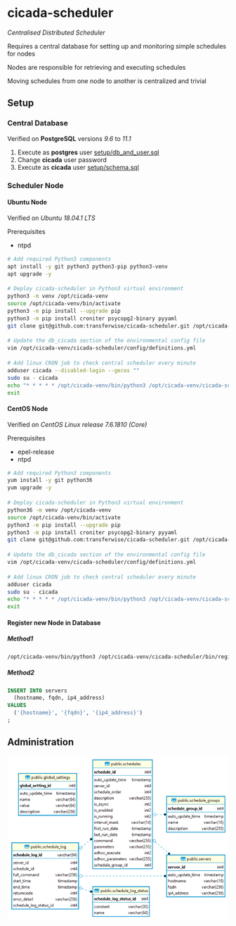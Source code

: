# cicada-scheduler
*Centralised Distributed Scheduler*

Requires a central database for setting up and monitoring simple schedules for nodes

Nodes are responsible for retrieving and executing schedules

Moving schedules from one node to another is centralized and trivial

## Setup

### Central Database

Verified on **PostgreSQL** versions *9.6* to *11.1*

1. Execute as **postgres** user [setup/db_and_user.sql](setup/db_and_user.sql)
2. Change **cicada** user password
3. Execute as **cicada** user [setup/schema.sql](setup/schema.sql)



### Scheduler Node

#### Ubuntu Node

Verified on *Ubuntu 18.04.1 LTS*

Prerequisites

- ntpd

```bash
# Add required Python3 components
apt install -y git python3 python3-pip python3-venv
apt upgrade -y

# Deploy cicada-scheduler in Python3 virtual environment
python3 -m venv /opt/cicada-venv
source /opt/cicada-venv/bin/activate
python3 -m pip install --upgrade pip
python3 -m pip install croniter psycopg2-binary pyyaml
git clone git@github.com:transferwise/cicada-scheduler.git /opt/cicada-venv/cicada-scheduler

# Update the db_cicada section of the environmental config file
vim /opt/cicada-venv/cicada-scheduler/config/definitions.yml

# Add linux CRON job to check central scheduler every minute
adduser cicada --disabled-login --gecos ""
sudo su - cicada
echo "* * * * * /opt/cicada-venv/bin/python3 /opt/cicada-venv/cicada-scheduler/bin/findSchedules.py" | crontab
exit
```



#### CentOS Node

Verified on *CentOS Linux release 7.6.1810 (Core)*

Prerequisites

* epel-release
* ntpd

```bash
# Add required Python3 components
yum install -y git python36
yum upgrade -y

# Deploy cicada-scheduler in Python3 virtual environment
python36 -m venv /opt/cicada-venv
source /opt/cicada-venv/bin/activate
python3 -m pip install --upgrade pip
python3 -m pip install croniter psycopg2-binary pyyaml
git clone git@github.com:transferwise/cicada-scheduler.git /opt/cicada-venv/cicada-scheduler

# Update the db_cicada section of the environmental config file
vim /opt/cicada-venv/cicada-scheduler/config/definitions.yml

# Add linux CRON job to check central scheduler every minute
adduser cicada
sudo su - cicada
echo "* * * * * /opt/cicada-venv/bin/python3 /opt/cicada-venv/cicada-scheduler/bin/findSchedules.py" | crontab
exit
```



#### Register new Node in Database

##### Method1

```bash
/opt/cicada-venv/bin/python3 /opt/cicada-venv/cicada-scheduler/bin/registerServer.py
```

##### Method2

```sql
INSERT INTO servers
  (hostname, fqdn, ip4_address)
VALUES
  ('{hostname}', '{fqdn}', '{ip4_address}')
;
```

## Administration

![erd](/docs/erd.png)
